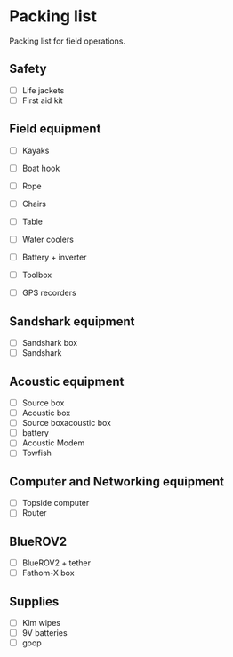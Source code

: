 # Packing list

Packing list for field operations.

## Safety
- [ ] Life jackets
- [ ] First aid kit

## Field equipment
- [ ] Kayaks
- [ ] Boat hook
- [ ] Rope

- [ ] Chairs
- [ ] Table

- [ ] Water coolers

- [ ] Battery + inverter
- [ ] Toolbox

- [ ] GPS recorders

## Sandshark equipment
- [ ] Sandshark box
- [ ] Sandshark

## Acoustic equipment
- [ ] Source box
- [ ] Acoustic box 
- [ ] Source boxacoustic box
- [ ] battery 
- [ ] Acoustic Modem 
- [ ] Towfish

## Computer and Networking equipment
- [ ] Topside computer
- [ ] Router

## BlueROV2
- [ ] BlueROV2 + tether
- [ ] Fathom-X box
 
## Supplies
- [ ] Kim wipes
- [ ] 9V batteries
- [ ] goop
